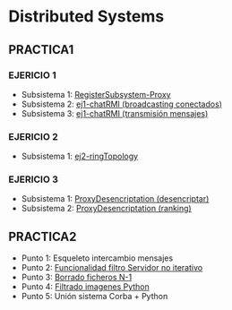 # Distributed Systems

## PRACTICA1

### EJERICIO 1
* Subsistema 1: [RegisterSubsystem-Proxy](./Practica1/RegisterSubsystem-Proxy)
* Subsistema 2: [ej1-chatRMI (broadcasting conectados)](./Practica1/ej1-chatRMI)
* Subsistema 3: [ej1-chatRMI (transmisión mensajes)](./Practica1/ej1-chatRMI)

### EJERICIO 2
* Subsistema 1: [ej2-ringTopology](./Practica1/ej2-ringTopology)

### EJERICIO 3
* Subsistema 1: [ProxyDesencriptation (desencriptar)](./Practica1/ProxyDesencriptacion)
* Subsistema 2: [ProxyDesencriptation (ranking)](./Practica1/ProxyDesencriptacion)

## PRACTICA2

* Punto 1: Esqueleto intercambio mensajes
* Punto 2: [Funcionalidad filtro Servidor no iterativo](./Practica2/Punto2)
* Punto 3: [Borrado ficheros N-1](./Practica2/Punto3)
* Punto 4: [Filtrado imagenes Python](./Practica2/Punto4/ImageFilter/src/)
* Punto 5: Unión sistema Corba + Python

